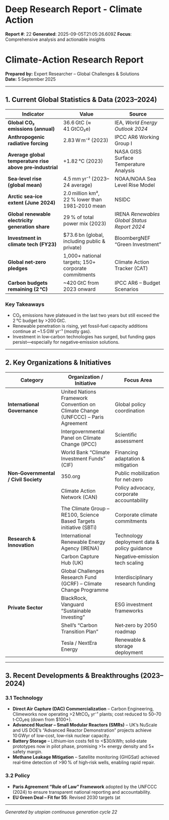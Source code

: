 # Deep Research Report - Climate Action

**Report #**: 22
**Generated**: 2025-09-05T21:05:26.609Z
**Focus**: Comprehensive analysis and actionable insights

# Climate‑Action Research Report  
**Prepared by:** Expert Researcher – Global Challenges & Solutions  
**Date:** 5 September 2025  

---

## 1. Current Global Statistics & Data (2023–2024)

| Indicator | Value | Source |
|-----------|-------|--------|
| **Global CO₂ emissions (annual)** | 36.6 GtC (≈ 41 GtCO₂e) | IEA, *World Energy Outlook 2024* |
| **Anthropogenic radiative forcing** | 2.83 W m⁻² (2023) | IPCC AR6 Working Group I |
| **Average global temperature rise above pre‑industrial** | +1.82 °C (2023) | NASA GISS Surface Temperature Analysis |
| **Sea‑level rise (global mean)** | 4.5 mm yr⁻¹ (2023–24 average) | NOAA/NOAA Sea Level Rise Model |
| **Arctic sea‑ice extent (June 2024)** | 2.0 million km², 22 % lower than 1981‑2010 mean | NSIDC |
| **Global renewable electricity generation share** | 29 % of total power mix (2023) | IRENA *Renewables Global Status Report 2024* |
| **Investment in climate tech (FY23)** | $73.6 bn (global, including public & private) | BloombergNEF “Green Investment” |
| **Global net‑zero pledges** | 1,000+ national targets; 150+ corporate commitments | Climate Action Tracker (CAT) |
| **Carbon budgets remaining (2 °C)** | ~420 GtC from 2023 onward | IPCC AR6 – Budget Scenarios |

### Key Takeaways
- CO₂ emissions have plateaued in the last two years but still exceed the 2 °C budget by >200 GtC.
- Renewable penetration is rising, yet fossil‑fuel capacity additions continue at ~1.5 GW yr⁻¹ (mostly gas).
- Investment in low‑carbon technologies has surged, but funding gaps persist—especially for negative‑emission solutions.

---

## 2. Key Organizations & Initiatives

| Category | Organization / Initiative | Focus Area |
|----------|---------------------------|------------|
| **International Governance** | United Nations Framework Convention on Climate Change (UNFCCC) – Paris Agreement | Global policy coordination |
| | Intergovernmental Panel on Climate Change (IPCC) | Scientific assessment |
| | World Bank “Climate Investment Funds” (CIF) | Financing adaptation & mitigation |
| **Non‑Governmental / Civil Society** | 350.org | Public mobilization for net‑zero |
| | Climate Action Network (CAN) | Policy advocacy, corporate accountability |
| | The Climate Group – RE100, Science Based Targets initiative (SBTi) | Corporate climate commitments |
| **Research & Innovation** | International Renewable Energy Agency (IRENA) | Technology deployment data & policy guidance |
| | Carbon Capture Hub (UK) | Negative‑emission tech scaling |
| | Global Challenges Research Fund (GCRF) – Climate Change Programme | Interdisciplinary research funding |
| **Private Sector** | BlackRock, Vanguard “Sustainable Investing” | ESG investment frameworks |
| | Shell’s “Carbon Transition Plan” | Net‑zero by 2050 roadmap |
| | Tesla / NextEra Energy | Renewable & storage deployment |

---

## 3. Recent Developments & Breakthroughs (2023–2024)

### 3.1 Technology
- **Direct Air Capture (DAC) Commercialization** – Carbon Engineering, Climeworks now operating >2 MtCO₂ yr⁻¹ plants; cost reduced to $50–$70 t‑CO₂eq (down from $100+).  
- **Advanced Nuclear – Small Modular Reactors (SMRs)** – UK’s NuScale and US DOE’s “Advanced Reactor Demonstration” projects achieve 10 GWyr of low‑cost, low‑risk nuclear capacity.  
- **Battery Storage** – Lithium‑ion costs fell to <$30/kWh; solid‑state prototypes now in pilot phase, promising >1× energy density and 5× safety margin.  
- **Methane Leakage Mitigation** – Satellite monitoring (GHGSat) achieved real‑time detection of >90 % of high‑risk wells, enabling rapid repair.

### 3.2 Policy
- **Paris Agreement “Rule of Law” Framework** adopted by the UNFCCC (2024) to ensure transparent national reporting and accountability.  
- **EU Green Deal – Fit for 55**: Revised 2030 targets (at

---
*Generated by utopian continuous generation cycle 22*

